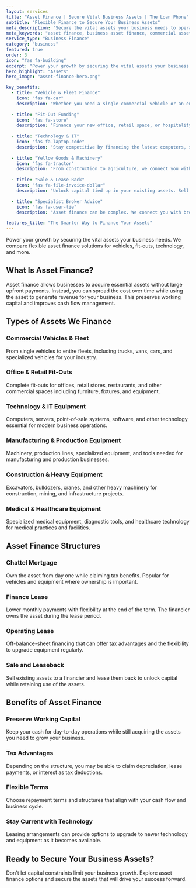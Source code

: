 ```yaml
---
layout: services
title: "Asset Finance | Secure Vital Business Assets | The Loan Phone"
subtitle: "Flexible Finance to Secure Your Business Assets"
meta_description: "Secure the vital assets your business needs to operate and grow. We compare flexible asset finance solutions for vehicles, fit-outs, technology, and more."
meta_keywords: "asset finance, business asset finance, commercial asset loan, fit-out finance, vehicle fleet finance"
service_type: "Business Finance"
category: "business"
featured: true
order: 3
icon: "fas fa-building"
excerpt: "Power your growth by securing the vital assets your business needs. We compare flexible asset finance solutions for vehicles, fit-outs, technology, and more."
hero_highlight: "Assets"
hero_image: "asset-finance-hero.png"

key_benefits:
  - title: "Vehicle & Fleet Finance"
    icon: "fas fa-car"
    description: "Whether you need a single commercial vehicle or an entire fleet, we can help you find a finance solution that works for your business."
    
  - title: "Fit-Out Funding"
    icon: "fas fa-store"
    description: "Finance your new office, retail space, or hospitality venue fit-out, including furniture, fixtures, and essential equipment."
    
  - title: "Technology & IT"
    icon: "fas fa-laptop-code"
    description: "Stay competitive by financing the latest computers, software, servers, and other essential technology without impacting your cash flow."
    
  - title: "Yellow Goods & Machinery"
    icon: "fas fa-tractor"
    description: "From construction to agriculture, we connect you with lenders who specialise in financing heavy machinery and 'yellow goods' equipment."
    
  - title: "Sale & Lease Back"
    icon: "fas fa-file-invoice-dollar"
    description: "Unlock capital tied up in your existing assets. Sell them to a financier and lease them back to immediately inject cash into your business."
    
  - title: "Specialist Broker Advice"
    icon: "fas fa-user-tie"
    description: "Asset finance can be complex. We connect you with brokers who understand the different structures and can advise on the best solution for your business."

features_title: "The Smarter Way to Finance Your Assets"
---
```


Power your growth by securing the vital assets your business needs. We compare flexible asset finance solutions for vehicles, fit-outs, technology, and more.

## What Is Asset Finance?

Asset finance allows businesses to acquire essential assets without large upfront payments. Instead, you can spread the cost over time while using the asset to generate revenue for your business. This preserves working capital and improves cash flow management.

## Types of Assets We Finance

### Commercial Vehicles & Fleet
From single vehicles to entire fleets, including trucks, vans, cars, and specialized vehicles for your industry.

### Office & Retail Fit-Outs
Complete fit-outs for offices, retail stores, restaurants, and other commercial spaces including furniture, fixtures, and equipment.

### Technology & IT Equipment
Computers, servers, point-of-sale systems, software, and other technology essential for modern business operations.

### Manufacturing & Production Equipment
Machinery, production lines, specialized equipment, and tools needed for manufacturing and production businesses.

### Construction & Heavy Equipment
Excavators, bulldozers, cranes, and other heavy machinery for construction, mining, and infrastructure projects.

### Medical & Healthcare Equipment
Specialized medical equipment, diagnostic tools, and healthcare technology for medical practices and facilities.

## Asset Finance Structures

### Chattel Mortgage
Own the asset from day one while claiming tax benefits. Popular for vehicles and equipment where ownership is important.

### Finance Lease
Lower monthly payments with flexibility at the end of the term. The financier owns the asset during the lease period.

### Operating Lease
Off-balance-sheet financing that can offer tax advantages and the flexibility to upgrade equipment regularly.

### Sale and Leaseback
Sell existing assets to a financier and lease them back to unlock capital while retaining use of the assets.

## Benefits of Asset Finance

### Preserve Working Capital
Keep your cash for day-to-day operations while still acquiring the assets you need to grow your business.

### Tax Advantages
Depending on the structure, you may be able to claim depreciation, lease payments, or interest as tax deductions.

### Flexible Terms
Choose repayment terms and structures that align with your cash flow and business cycle.

### Stay Current with Technology
Leasing arrangements can provide options to upgrade to newer technology and equipment as it becomes available.

## Ready to Secure Your Business Assets?

Don't let capital constraints limit your business growth. Explore asset finance options and secure the assets that will drive your success forward.